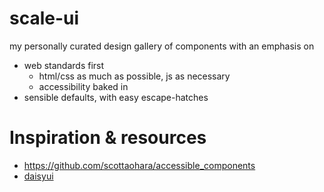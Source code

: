 
# scale-ui

my personally curated design gallery of components with an emphasis on

- web standards first
  - html/css as much as possible, js as necessary
  - accessibility baked in
- sensible defaults, with easy escape-hatches

# Inspiration & resources

- https://github.com/scottaohara/accessible_components
- [daisyui](https://daisyui.com/)